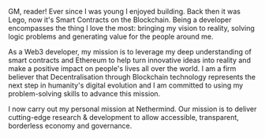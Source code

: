   GM, reader! Ever since I was young I enjoyed building. Back then it was Lego, now it's Smart Contracts on the Blockchain. Being a developer encompasses the thing I love the most: bringing my vision to reality, solving logic problems and generating value for the people around me.

As a Web3 developer, my mission is to leverage my deep understanding of smart contracts and Ethereum to help turn innovative ideas into reality and make a positive impact on people's lives all over the world. I am a firm believer that Decentralisation through Blockchain technology represents the next step in humanity's digital evolution and I am committed to using my problem-solving skills to advance this mission.
  
  I now carry out my personal mission at Nethermind. Our mission is to deliver cutting-edge research & development to allow accessible, transparent, borderless economy and governance.
